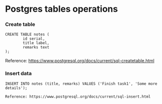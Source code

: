 # Postgres tables operations


### Create table
```
CREATE TABLE notes (
        id serial,
        title label,
        remarks text
);
```
Reference: https://www.postgresql.org/docs/current/sql-createtable.html 


### Insert data
```
INSERT INTO notes (title, remarks) VALUES ('Finish task1', 'Some more details');

Reference: https://www.postgresql.org/docs/current/sql-insert.html
